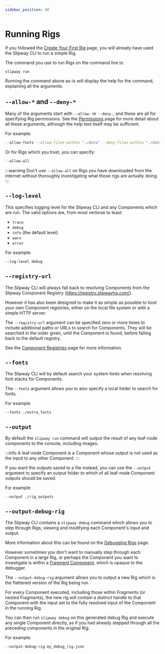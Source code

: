 ```yaml
---
sidebar_position: 40
---
```


# Running Rigs

If you followed the [Create Your First Rig](/docs/getting-started/create-your-first-rig.md) page, you will already have
used the Slipway CLI to run a simple Rig.

The command you use to run Rigs on the command line is:

```sh
slipway run
```

Running the command above as-is will display the help for the command, explaining all the arguments.

## `--allow-*` and `--deny-*`

Many of the arguments start with `--allow-` or `--deny-`, and these are all for specifying Rig permissions.
See the [Permissions](/docs/basics/permissions) page for more detail about all these arguments, although
the help text itself may be sufficient.

For example:
```sh
--allow-fonts --allow-files-within "./data" --deny-files-within "./data/secrets" --allow-registry-components
```

Or for Rigs which you trust, you can specify:
```sh
--allow-all
```

:::warning
Don't use `--allow-all` on Rigs you have downloaded from the internet without thoroughly investigating
what those rigs are actually doing.
:::

## `--log-level`

This specifies logging level for the Slipway CLI and any Components which are run.
The valid options are, from most verbose to least:
- `trace`
- `debug`
- `info` (the default level)
- `warn`
- `error`

For example:
```sh
--log-level debug
```

## `--registry-url`

The Slipway CLI will always fall back to resolving Components from the Slipway Component Registry (https://registry.slipwayhq.com/).

However it has also been designed to make it as simple as possible to host your own Component registries, 
either on the local file system or with a simple HTTP server.

The `--registry-url` argument can be specified zero or more times to include additional paths or URLs to search for Components.
They will be searched in the order given, until the Component is found, before falling back to the default registry.

See the [Component Registries](/docs/guides/component-registries#custom-component-registries) page for more information.

## `--fonts`

The Slipway CLI will by default search your system fonts when resolving font stacks for Components.

The `--fonts` argument allows you to also specify a local folder to search for fonts.

For example:

```
--fonts ./extra_fonts
```

## `--output`

By default the `slipway run` command will output the result of any leaf-node components to the console, including images.

:::info
A leaf-node Component is a Component whose output is not used as the input to any other Component.
:::

If you want the outputs saved to a file instead, you can use the `--output` argument to specify 
an output folder to which of all leaf-node Component outputs should be saved.

For example:
```
--output ./rig_outputs
```

## `--output-debug-rig`

The Slipway CLI contains a `slipway debug` command which allows you to step through
Rigs, viewing and modifying each Component's input and output.

More information about this can be found on the [Debugging Rigs](/docs/guides/debugging-rigs) page.

However sometimes you don't want to manually step through each Component in a large Rig, or perhaps the Component
you want to investigate is within a [Fragment Component](/docs/basics/components#fragment-components), which is opaque to the debugger.

The `--output-debug-rig` argument allows you to output a new Rig which is the flattened version of the
Rig being run.

For every Component executed, including those within Fragments (or nested Fragments), the new rig will contain
a distinct handle to that Component with the input set to the fully resolved input of the Component in the running Rig.

You can then run `slipway debug` on this generated debug Rig and execute any single Component directly, as if you had
already stepped through all the preceding components in the original Rig.

For example:
```sh
--output-debug-rig my_debug_rig.json
```

